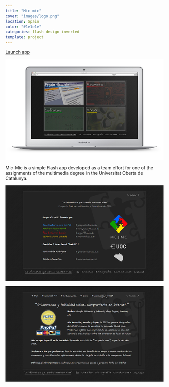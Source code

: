 ```yaml
---
title: "Mic mic"
cover: "images/logo.png"
location: Spain
color: "#1e1e1e"
categories: flash design inverted
template: project
---
```


<p class="align-center">
<a class="btn" href="http://work.joanmira.com/desktop/mic-mic/" target="_blank">Launch app</a>
</p>

![](./images/1.jpg)

Mic-Mic is a simple Flash app developed as a team effort for one of the assignments of the multimedia degree in the Universitat Oberta de Catalunya.

![](./images/2.jpg)

![](./images/3.jpg)
